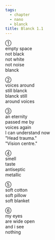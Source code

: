 ```yaml
---
tags:
  - chapter
  - nano
  - blanck
title: Blanck 1.1
---
```

①  
empty space  
not black  
not white  
not noise  
blanck  

②  
voices around  
still blanck  
blanck still  
around voices  

③  
an eternity  
passed me by  
voices again  
I can understand now  
"Head trauma."  
"Vision centre."  

④  
smell  
taste  
antiseptic  
metallic  

⑤  
soft cotton  
soft pillow  
soft blanket  

⑥  
my eyes  
are wide open  
and i see  
nothing  
